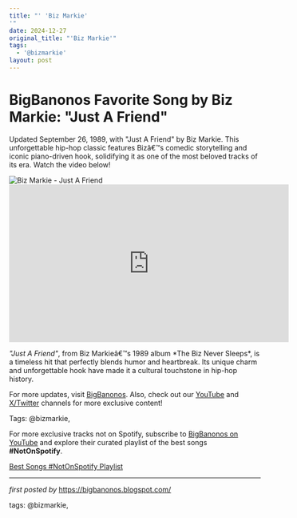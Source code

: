 ```yaml
---
title: "' 'Biz Markie'
'"
date: 2024-12-27
original_title: "'Biz Markie'"
tags:
  - '@bizmarkie'
layout: post
---
```

<!-- Title of the Post -->
<h1 >BigBanonos Favorite Song by Biz Markie: "Just A Friend"</h1> <!-- Introductory Text -->
<p >Updated September 26, 1989, with "Just A Friend" by Biz Markie. This unforgettable hip-hop classic features Bizâ€™s comedic storytelling and iconic piano-driven hook, solidifying it as one of the most beloved tracks of its era. Watch the video below!</p> <!-- Featured Image -->
<div > <img src="https://www.rollingstone.com/wp-content/uploads/2021/07/biz-markie-tribute.jpg" alt="Biz Markie - Just A Friend" />
</div> <!-- YouTube Video Embed -->
<div > <iframe width="560" height="315" src="https://www.youtube.com/embed/9aofoBrFNdg" frameborder="0" allowfullscreen></iframe>
</div> <!-- Song Information -->
<div > <p><em>"Just A Friend"</em>, from Biz Markieâ€™s 1989 album *The Biz Never Sleeps*, is a timeless hit that perfectly blends humor and heartbreak. Its unique charm and unforgettable hook have made it a cultural touchstone in hip-hop history.</p>
</div> <!-- Footer Links -->
<div > <p>For more updates, visit <a href="https://bigbanonos.blogspot.com/" target="_blank">BigBanonos</a>. Also, check out our <a href="https://www.youtube.com/@BigBanonos" target="_blank">YouTube</a> and <a href="https://x.com/bigbanonos" target="_blank">X/Twitter</a> channels for more exclusive content!</p>
</div> <!-- Tags -->
<p >Tags: @bizmarkie,</p>


<!--Subscribe and Playlist Links-->
<div>
    <p>For more exclusive tracks not on Spotify, subscribe to <a href="https://www.youtube.com/@BigBanonos" target="_blank">BigBanonos on YouTube</a> and explore their curated playlist of the best songs <strong>#NotOnSpotify</strong>.</p>
    <p><a href="https://www.youtube.com/playlist?list=PLtuNtuTatqI0kFahUCbtbfenC_ET5O_tr" target="_blank">Best Songs #NotOnSpotify Playlist<br /></a></p></div>

<hr />

<p><em>first posted by</em> <a href="https://bigbanonos.blogspot.com/" rel="noopener" target="_new">https://bigbanonos.blogspot.com/</a></p>

<p>tags: @bizmarkie,</p>
